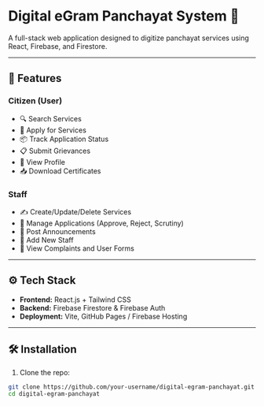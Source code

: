 # Digital eGram Panchayat System 🏡

A full-stack web application designed to digitize panchayat services using React, Firebase, and Firestore.

---

## 📌 Features

### Citizen (User)
- 🔍 Search Services
- 📝 Apply for Services
- 📦 Track Application Status
- 📋 Submit Grievances
- 👤 View Profile
- 📥 Download Certificates

### Staff
- ✍️ Create/Update/Delete Services
- 📄 Manage Applications (Approve, Reject, Scrutiny)
- 📣 Post Announcements
- 👥 Add New Staff
- 📌 View Complaints and User Forms

---

## ⚙️ Tech Stack

- **Frontend:** React.js + Tailwind CSS
- **Backend:** Firebase Firestore & Firebase Auth
- **Deployment:** Vite, GitHub Pages / Firebase Hosting

---

## 🛠️ Installation

1. Clone the repo:
```bash
git clone https://github.com/your-username/digital-egram-panchayat.git
cd digital-egram-panchayat
